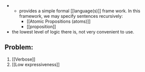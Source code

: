 - - provides a simple formal [[language(s)]] frame work. In this framework, we may specify sentences recursively:
	- [[Atomic Propositions (atoms)]]
	- [[proposition]]
- the lowest level of logic there is, not very convenient to use. 
## Problem:
1. [[Verbose]]
2. [[Low expressiveness]]
